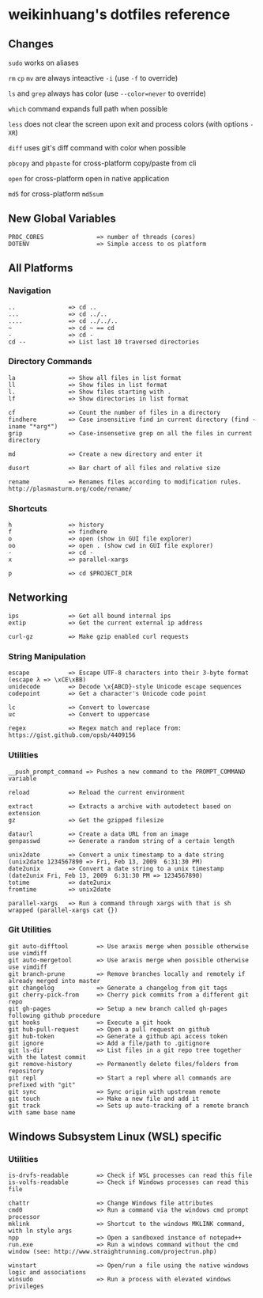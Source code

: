 ﻿
# weikinhuang's dotfiles reference

## Changes

`sudo` works on aliases

`rm` `cp` `mv` are always inteactive `-i` (use `-f` to override)

`ls` and `grep` always has color (use `--color=never` to override)

`which` command expands full path when possible

`less` does not clear the screen upon exit and process colors (with options `-XR`)

`diff` uses git's diff command with color when possible

`pbcopy` and `pbpaste` for cross-platform copy/paste from cli

`open` for cross-platform open in native application

`md5` for cross-platform `md5sum`

## New Global Variables

```text
PROC_CORES               => number of threads (cores)
DOTENV                   => Simple access to os platform
```

## All Platforms

### Navigation

```text
..               => cd ..
...              => cd ../..
....             => cd ../../..
~                => cd ~ == cd
-                => cd -
cd --            => List last 10 traversed directories
```

### Directory Commands

```text
la               => Show all files in list format
ll               => Show files in list format
l.               => Show files starting with .
lf               => Show directories in list format

cf               => Count the number of files in a directory
findhere         => Case insensitive find in current directory (find -iname "*arg*")
grip             => Case-insensetive grep on all the files in current directory

md               => Create a new directory and enter it

dusort           => Bar chart of all files and relative size

rename           => Renames files according to modification rules. http://plasmasturm.org/code/rename/
```

### Shortcuts

```text
h                => history
f                => findhere
o                => open (show in GUI file explorer)
oo               => open . (show cwd in GUI file explorer)
-                => cd -
x                => parallel-xargs

p                => cd $PROJECT_DIR
```

## Networking

```text
ips              => Get all bound internal ips
extip            => Get the current external ip address

curl-gz          => Make gzip enabled curl requests
```

### String Manipulation

```text
escape           => Escape UTF-8 characters into their 3-byte format (escape λ => \xCE\xBB)
unidecode        => Decode \x{ABCD}-style Unicode escape sequences
codepoint        => Get a character's Unicode code point

lc               => Convert to lowercase
uc               => Convert to uppercase

regex            => Regex match and replace from: https://gist.github.com/opsb/4409156
```

### Utilities

```text
__push_prompt_command => Pushes a new command to the PROMPT_COMMAND variable

reload           => Reload the current environment

extract          => Extracts a archive with autodetect based on extension
gz               => Get the gzipped filesize

dataurl          => Create a data URL from an image
genpasswd        => Generate a random string of a certain length

unix2date        => Convert a unix timestamp to a date string (unix2date 1234567890 => Fri, Feb 13, 2009  6:31:30 PM)
date2unix        => Convert a date string to a unix timestamp (date2unix Fri, Feb 13, 2009  6:31:30 PM => 1234567890)
totime           => date2unix
fromtime         => unix2date

parallel-xargs   => Run a command through xargs with that is sh wrapped (parallel-xargs cat {})
```

### Git Utilities

```text
git auto-difftool        => Use araxis merge when possible otherwise use vimdiff
git auto-mergetool       => Use araxis merge when possible otherwise use vimdiff
git branch-prune         => Remove branches locally and remotely if already merged into master
git changelog            => Generate a changelog from git tags
git cherry-pick-from     => Cherry pick commits from a different git repo
git gh-pages             => Setup a new branch called gh-pages following github procedure
git hooks                => Execute a git hook
git hub-pull-request     => Open a pull request on github
git hub-token            => Generate a github api access token
git ignore               => Add a file/path to .gitignore
git ls-dir               => List files in a git repo tree together with the latest commit
git remove-history       => Permanently delete files/folders from repository
git repl                 => Start a repl where all commands are prefixed with "git"
git sync                 => Sync origin with upstream remote
git touch                => Make a new file and add it
git track                => Sets up auto-tracking of a remote branch with same base name
```

## Windows Subsystem Linux (WSL) specific

### Utilities

```text
is-drvfs-readable        => Check if WSL processes can read this file
is-volfs-readable        => Check if Windows processes can read this file

chattr                   => Change Windows file attributes
cmd0                     => Run a command via the windows cmd prompt processor
mklink                   => Shortcut to the windows MKLINK command, with ln style args
npp                      => Open a sandboxed instance of notepad++
run.exe                  => Run a windows command without the cmd window (see: http://www.straightrunning.com/projectrun.php)

winstart                 => Open/run a file using the native windows logic and associations
winsudo                  => Run a process with elevated windows privileges
```
